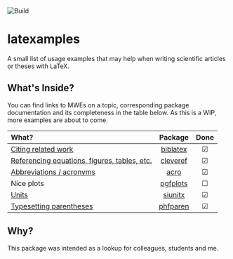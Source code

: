 ![Build](https://github.com/wsascha/latexamples/workflows/Build/badge.svg)

# latexamples
A small list of usage examples that may help when writing scientific articles or theses with LaTeX.

## What's Inside?

You can find links to MWEs on a topic, corresponding package documentation and its completeness in the table below.
As this is a WIP, more examples are about to come.

| What?                                                              |                                      Package                                       |  Done   |
| :----------------------------------------------------------------- | :--------------------------------------------------------------------------------: | :-----: |
| [Citing related work](src/citations.tex)                           | [biblatex](http://mirrors.ctan.org/macros/latex/contrib/biblatex/doc/biblatex.pdf) | &#9745; |
| [Referencing equations, figures, tables, etc.](src/references.tex) |   [cleveref](http://mirrors.ctan.org/macros/latex/contrib/cleveref/cleveref.pdf)   | &#9745; |
| [Abbreviations / acronyms](src/abbreviations.tex)                  |     [acro](http://mirrors.ctan.org/macros/latex/contrib/acro/acro-manual.pdf)      | &#9745; |
| Nice plots                                                         | [pgfplots](http://mirrors.ctan.org/graphics/pgf/contrib/pgfplots/doc/pgfplots.pdf) | &#9744; |
| [Units](src/units.tex)                                             |  [siunitx](https://ftp.gwdg.de/pub/ctan/macros/latex/contrib/siunitx/siunitx.pdf)  | &#9745; |
| [Typesetting parentheses](src/parentheses.tex)                     |   [phfparen](http://mirrors.ctan.org/macros/latex/contrib/phfparen/phfparen.pdf)   | &#9745; |


## Why?
This package was intended as a lookup for colleagues, students and me.
